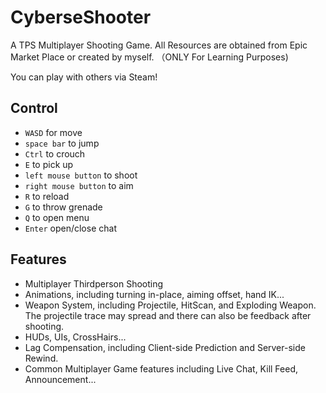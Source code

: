 # CyberseShooter
A TPS Multiplayer Shooting Game. All Resources are obtained from Epic Market Place or created by myself.
（ONLY For Learning Purposes)

You can play with others via Steam!

## Control
+ `WASD` for move
+ `space bar` to jump
+ `Ctrl` to crouch
+ `E` to pick up
+ `left mouse button` to shoot
+ `right mouse button` to aim
+ `R` to reload
+ `G` to throw grenade
+ `Q` to open menu
+ `Enter` open/close chat

## Features
+ Multiplayer Thirdperson Shooting
+ Animations, including turning in-place, aiming offset, hand IK...
+ Weapon System, including Projectile, HitScan, and Exploding Weapon. The projectile trace may spread and there can also be feedback after shooting.
+ HUDs, UIs, CrossHairs...
+ Lag Compensation, including Client-side Prediction and Server-side Rewind.
+ Common Multiplayer Game features including Live Chat, Kill Feed, Announcement...
